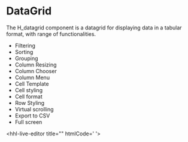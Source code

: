 # DataGrid

The H_datagrid component is a datagrid for displaying data in a tabular format,
with range of functionalities.
- Filtering
- Sorting
- Grouping
- Column Resizing
- Column Chooser
- Column Menu
- Cell Template
- Cell styling
- Cell format
- Row Styling
- Virtual scrolling
- Export to CSV
- Full screen

<hhl-live-editor title="" htmlCode='
<template>
  <div style="display: flex;  flex-direction: column; gap:20px;">
    <div style="display: flex; align-items: center">
        <H_btn @click="load" style="width: 100px">Load</H_btn>
        <div style="flex: 1" ></div>
        <H_inputText v-model="seek" :debounce="300" clearable style="max-width: 200px">
            <template v-slot:end>
              <H_icon icon="search"></H_icon>
            </template>
        </H_inputText>
      </div>
    <div style="height: 400px;">
        <H_datagrid
              :data-handler="lData"
              :filter-list="[`id`, `val1`, `val2`, `val3`, `val4`, `val7`]"
              :filterstring="seek"
              data-key="id"                 
        >
            <H_column field="id" title="Id" type="number" filter_type="number" cell-class="text-err" width="100px"></H_column>
            <H_column field="val1" title="Value 1" type="string" filter_type="string" width="auto"></H_column>
            <H_column field="val2" title="Value 2" type="string" filter_type="select"></H_column>
            <H_column
            field="val3"
            title="Value 3"
            type="string"
            filter_type="string"
            class="text-err"
            ></H_column>
            <H_column field="val4" title="Value 4" type="string" filter_type="select"></H_column>
            <H_column field="val5" title="Value 5" type="bool" filter_type="bool" filter_condition="bool_list"></H_column>
            <H_column field="val6" title="Value 6" type="date" filter_type="datetime"></H_column>
            <H_column field="val7" title="Value 7" type="string" filter_type="select"></H_column>
      </H_datagrid>
    </div>
  </div>
</template>
<script>
    // import { localData } from "HHL-UI/Components/datagrid";            
    const { localData, getData } = fakeImport;
    const lData = new localData();
    const seek = ref("");
    async function load() {
    await lData.startLoading();
          const data = await getData(100);
          lData.setData(data);
          lData.loadData();
    }
    return { seek, lData, load }
</script>
'>
</hhl-live-editor>
